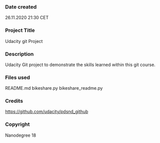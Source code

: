 ### Date created
26.11.2020 21:30 CET

### Project Title
Udacity git Project

### Description
Udacity Git project to demonstrate the skills learned within this git course.

### Files used
README.md
bikeshare.py
bikeshare_readme.py

### Credits
https://github.com/udacity/pdsnd_github

### Copyright
Nanodegree 18